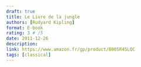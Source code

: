 ```yaml
---
draft: true
title: Le Livre de la jungle
authors: [Rudyard Kipling]
format: E-book
rating: 3 # /5
date: 2011-12-26
description:
link: https://www.amazon.fr/gp/product/B005R45LQC
tags: [classical]
---
```

